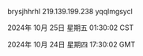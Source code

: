 brysjhhrhl 219.139.199.238 yqqlmgsycl

2024年 10月 25日 星期五 01:30:02 CST

2024年 10月 24日 星期四 17:30:02 GMT
